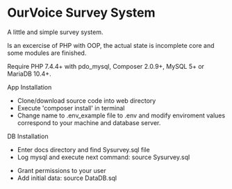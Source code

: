 # OurVoice Survey System
A little and simple survey system.

Is an excercise of PHP with OOP, the actual state is incomplete core and some modules are finished.

Require PHP 7.4.4+ with pdo_mysql, Composer 2.0.9+, MySQL 5+ or MariaDB 10.4+.

App Installation
+ Clone/download source code into web directory
+ Execute 'composer install' in terminal
+ Change name to .env_example file to .env and modify enviroment values correspond to your machine and database server.

DB Installation
+ Enter docs directory and find Sysurvey.sql file
+ Log mysql and execute next command:
    source Sysurvey.sql
* Grant permissions to your user
* Add initial data: 
    source DataDB.sql
